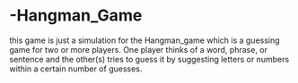 # -Hangman_Game
this game is just a simulation for the Hangman_game which is a guessing game for two or more players. One player thinks of a word, phrase, or sentence and the other(s) tries to guess it by suggesting letters or numbers within a certain number of guesses.
